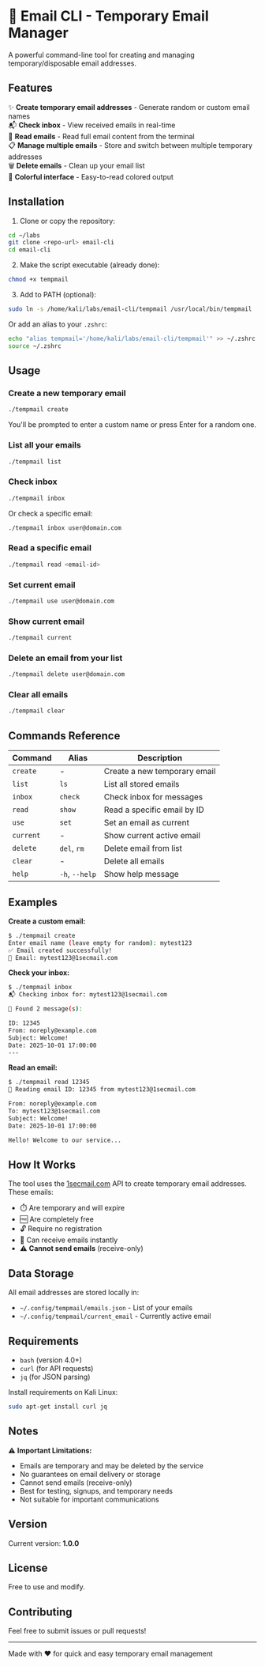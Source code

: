 # 📧 Email CLI - Temporary Email Manager

A powerful command-line tool for creating and managing temporary/disposable email addresses.

## Features

✨ **Create temporary email addresses** - Generate random or custom email names  
📬 **Check inbox** - View received emails in real-time  
📖 **Read emails** - Read full email content from the terminal  
📋 **Manage multiple emails** - Store and switch between multiple temporary addresses  
🗑️ **Delete emails** - Clean up your email list  
🎨 **Colorful interface** - Easy-to-read colored output  

## Installation

1. Clone or copy the repository:
```bash
cd ~/labs
git clone <repo-url> email-cli
cd email-cli
```

2. Make the script executable (already done):
```bash
chmod +x tempmail
```

3. Add to PATH (optional):
```bash
sudo ln -s /home/kali/labs/email-cli/tempmail /usr/local/bin/tempmail
```

Or add an alias to your `.zshrc`:
```bash
echo "alias tempmail='/home/kali/labs/email-cli/tempmail'" >> ~/.zshrc
source ~/.zshrc
```

## Usage

### Create a new temporary email
```bash
./tempmail create
```

You'll be prompted to enter a custom name or press Enter for a random one.

### List all your emails
```bash
./tempmail list
```

### Check inbox
```bash
./tempmail inbox
```

Or check a specific email:
```bash
./tempmail inbox user@domain.com
```

### Read a specific email
```bash
./tempmail read <email-id>
```

### Set current email
```bash
./tempmail use user@domain.com
```

### Show current email
```bash
./tempmail current
```

### Delete an email from your list
```bash
./tempmail delete user@domain.com
```

### Clear all emails
```bash
./tempmail clear
```

## Commands Reference

| Command | Alias | Description |
|---------|-------|-------------|
| `create` | - | Create a new temporary email |
| `list` | `ls` | List all stored emails |
| `inbox` | `check` | Check inbox for messages |
| `read` | `show` | Read a specific email by ID |
| `use` | `set` | Set an email as current |
| `current` | - | Show current active email |
| `delete` | `del`, `rm` | Delete email from list |
| `clear` | - | Delete all emails |
| `help` | `-h`, `--help` | Show help message |

## Examples

**Create a custom email:**
```bash
$ ./tempmail create
Enter email name (leave empty for random): mytest123
✅ Email created successfully!
📧 Email: mytest123@1secmail.com
```

**Check your inbox:**
```bash
$ ./tempmail inbox
📬 Checking inbox for: mytest123@1secmail.com

📨 Found 2 message(s):

ID: 12345
From: noreply@example.com
Subject: Welcome!
Date: 2025-10-01 17:00:00
---
```

**Read an email:**
```bash
$ ./tempmail read 12345
📖 Reading email ID: 12345 from mytest123@1secmail.com

From: noreply@example.com
To: mytest123@1secmail.com
Subject: Welcome!
Date: 2025-10-01 17:00:00

Hello! Welcome to our service...
```

## How It Works

The tool uses the [1secmail.com](https://www.1secmail.com/) API to create temporary email addresses. These emails:

- ⏱️ Are temporary and will expire
- 🆓 Are completely free
- 🔓 Require no registration
- 📨 Can receive emails instantly
- ⚠️ **Cannot send emails** (receive-only)

## Data Storage

All email addresses are stored locally in:
- `~/.config/tempmail/emails.json` - List of your emails
- `~/.config/tempmail/current_email` - Currently active email

## Requirements

- `bash` (version 4.0+)
- `curl` (for API requests)
- `jq` (for JSON parsing)

Install requirements on Kali Linux:
```bash
sudo apt-get install curl jq
```

## Notes

⚠️ **Important Limitations:**
- Emails are temporary and may be deleted by the service
- No guarantees on email delivery or storage
- Cannot send emails (receive-only)
- Best for testing, signups, and temporary needs
- Not suitable for important communications

## Version

Current version: **1.0.0**

## License

Free to use and modify.

## Contributing

Feel free to submit issues or pull requests!

---

Made with ❤️ for quick and easy temporary email management
